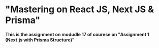 <h1>"Mastering on React JS, Next JS & Prisma"</h1>

<p><b>This is the assignment on modudle 17 of courese on "Assignment 1 (Next.js with Prisma Structure)"</b></p>
